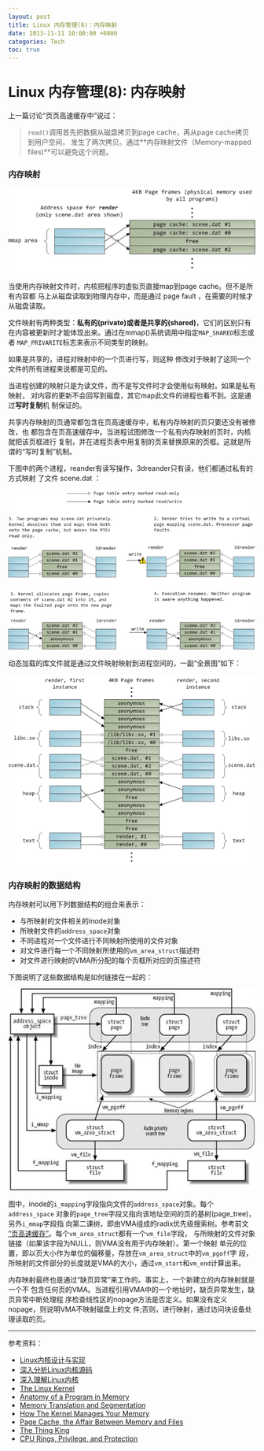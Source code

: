 ```yaml
---
layout: post
title: Linux 内存管理(8)：内存映射
date: 2013-11-11 10:00:00 +0800
categories: Tech
toc: true
---
```


# Linux 内存管理(8): 内存映射

上一篇讨论“页页高速缓存中”说过：

> `read()`调用首先把数据从磁盘拷贝到page cache，再从page cache拷贝到用户空间，
> 发生了两次拷贝。通过**内存映射文件（Memory-mapped files)**可以避免这个问题。

### 内存映射

![](/assets/mappedFileRead.png)

当使用内存映射文件时，内核把程序的虚拟页直接map到page cache。但不是所有内容都
马上从磁盘读取到物理内存中，而是通过 page fault ，在需要的时候才从磁盘读取。

文件映射有两种类型：**私有的(private)**或者是**共享的(shared)**，它们的区别只有
在内容被更新时才能体现出来。通过在mmap()系统调用中指定`MAP_SHARED`标志或者
`MAP_PRIVARITE`标志来表示不同类型的映射。

如果是共享的，进程对映射中的一个页进行写，则这种
修改对于映射了这同一个文件的所有进程来说都是可见的。

当进程创建的映射只是为读文件，而不是写文件时才会使用似有映射。如果是私有映射，
对内容的更新不会回写到磁盘，其它map此文件的进程也看不到。这是通过**写时复制**机
制保证的。

共享内存映射的页通常都包含在页高速缓存中，私有内存映射的页只要还没有被修改，也
都包含在页高速缓存中。当进程试图修改一个私有内存映射的页时，内核就把该页框进行
复制，并在进程页表中用复制的页来替换原来的页框。这就是所谓的“写时复制”机制。

下图中的两个进程，reander有读写操作，3dreander只有读，他们都通过私有的方式映射
了文件 scene.dat ：

![](/assets/copyOnWrite.png)

动态加载的库文件就是通过文件映射映射到进程空间的，一副“全景图”如下：

![](/assets/virtualToPhysicalMapping.png)

### 内存映射的数据结构

内存映射可以用下列数据结构的组合来表示：

* 与所映射的文件相关的inode对象
* 所映射文件的`address_space`对象
* 不同进程对一个文件进行不同映射所使用的文件对象
* 对文件进行每一个不同映射所使用的`vm_area_struct`描述符
* 对文件进行映射的VMA所分配的每个页框所对应的页描述符

下图说明了这些数据结构是如何链接在一起的：

![](/assets/mmap_data_structure.png)

图中，inode的`i_mapping`字段指向文件的`address_space`对象。每个`address_space`
对象的`page_tree`字段又指向该地址空间的页的基树(page_tree)，另外`i_mmap`字段指
向第二课树，即由VMA组成的radix优先级搜索树。参考前文
[“页高速缓存”](2013-11-10-mm_07_page_cache.md)。每个`vm_area_struct`都有一个`vm_file`字段，
与所映射的文件对象链接（如果该字段为NULL，则VMA没有用于内存映射）。第一个映射
单元的位置，即以页大小作为单位的偏移量，存放在`vm_area_struct`中的`vm_pgoff`字
段，所映射的文件部分的长度就是VMA的大小，通过`vm_start`和`vm_end`计算出来。

内存映射最终也是通过“缺页异常”来工作的。事实上，一个新建立的内存映射就是一个不
包含任何页的VMA。当进程引用VMA中的一个地址时，缺页异常发生，缺页异常中断处理程
序检查线性区的nopage方法是否定义。如果没有定义nopage，则说明VMA不映射磁盘上的文
件;否则，进行映射，通过访问块设备处理读取的页。

----

参考资料：

* [Linux内核设计与实现](http://book.douban.com/subject/6097773/)
* [深入分析Linux内核源码](http://oss.org.cn/kernel-book/ch06/6.3.1.htm)
* [深入理解Linux内核](http://book.douban.com/subject/2287506/)
* [The Linux Kernel](http://www.win.tue.nl/~aeb/linux/lk/lk.html)
* [Anatomy of a Program in Memory](http://duartes.org/gustavo/blog/post/anatomy-of-a-program-in-memory)
* [Memory Translation and Segmentation](http://duartes.org/gustavo/blog/post/memory-translation-and-segmentation)
* [How The Kernel Manages Your Memory](http://duartes.org/gustavo/blog/post/how-the-kernel-manages-your-memory)
* [Page Cache, the Affair Between Memory and Files](http://duartes.org/gustavo/blog/category/linux)
* [The Thing King](http://duartes.org/gustavo/blog/post/the-thing-king)
* [CPU Rings, Privilege, and Protection](http://duartes.org/gustavo/blog/post/cpu-rings-privilege-and-protection)

